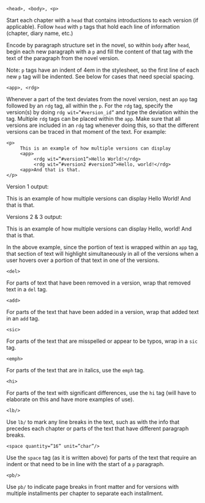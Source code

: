     <head>, <body>, <p>

Start each chapter with a `head` that contains introductions to each version (if applicable). Follow `head` with `p` tags that hold each line of information (chapter, diary name, etc.)

Encode by paragraph structure set in the novel, so within `body` after `head`, begin each new paragraph with a `p` and fill the content of that tag with the text of the paragraph from the novel version.

Note: `p` tags have an indent of 4em in the stylesheet, so the first line of each new `p` tag will be indented. See <space> below for cases that need special spacing.

    <app>, <rdg>

Whenever a part of the text deviates from the novel version, nest an `app` tag followed by an `rdg` tag, all within the `p`. For the `rdg` tag, specify the version(s) by doing `rdg wit=”#version_id”` and type the deviation within the tag. Multiple `rdg` tags can be placed within the `app`. Make sure that all versions are included in an `rdg` tag whenever doing this, so that the different versions can be traced in that moment of the text. For example:

    <p>
         This is an example of how multiple versions can display
         <app>
              <rdg wit=”#version1”>Hello World!</rdg>
              <rdg wit=”#version2 #version3”>Hello, world!</rdg>
         <app>And that is that.
    </p>

Version 1 output:

  This is an example of how multiple versions can display Hello World! And that is that.

Versions 2 & 3 output:

  This is an example of how multiple versions can display Hello, world! And that is that.

In the above example, since the portion of text is wrapped within an `app` tag, that section of text will highlight simultaneously in all of the versions when a user hovers over a portion of that text in one of the versions.

    <del>

For parts of text that have been removed in a version, wrap that removed text in a `del` tag.

    <add>

For parts of the text that have been added in a version, wrap that added text in an `add` tag.

    <sic>

For parts of the text that are misspelled or appear to be typos, wrap in a `sic` tag.

    <emph>

For parts of the text that are in italics, use the `emph` tag.

    <hi>

For parts of the text with significant differences, use the `hi` tag (will have to elaborate on this and have more examples of use).

    <lb/>

Use `lb/` to mark any line breaks in the text, such as with the info that precedes each chapter or parts of the text that have different paragraph breaks.

    <space quantity=”16” unit=”char”/>

Use the `space` tag (as it is written above) for parts of the text that require an indent or that need to be in line with the start of a `p` paragraph.

    <pb/>

Use `pb/` to indicate page breaks in front matter and for versions with multiple installments per chapter to separate each installment.
